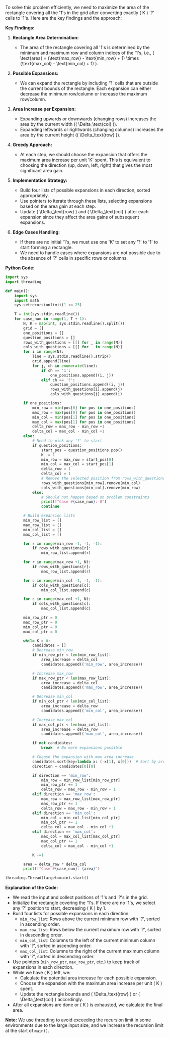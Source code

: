 To solve this problem efficiently, we need to maximize the area of the rectangle covering all the '1's in the grid after converting exactly \( K \) '?' cells to '1's. Here are the key findings and the approach:

**Key Findings:**

1. **Rectangle Area Determination:**
   - The area of the rectangle covering all '1's is determined by the minimum and maximum row and column indices of the '1's, i.e., \( \text{area} = (\text{max\_row} - \text{min\_row} + 1) \times (\text{max\_col} - \text{min\_col} + 1) \).

2. **Possible Expansions:**
   - We can expand the rectangle by including '?' cells that are outside the current bounds of the rectangle. Each expansion can either decrease the minimum row/column or increase the maximum row/column.

3. **Area Increase per Expansion:**
   - Expanding upwards or downwards (changing rows) increases the area by the current width (\( \Delta_\text{col} \)).
   - Expanding leftwards or rightwards (changing columns) increases the area by the current height (\( \Delta_\text{row} \)).

4. **Greedy Approach:**
   - At each step, we should choose the expansion that offers the maximum area increase per unit 'K' spent. This is equivalent to choosing the direction (up, down, left, right) that gives the most significant area gain.

5. **Implementation Strategy:**
   - Build four lists of possible expansions in each direction, sorted appropriately.
   - Use pointers to iterate through these lists, selecting expansions based on the area gain at each step.
   - Update \( \Delta_\text{row} \) and \( \Delta_\text{col} \) after each expansion since they affect the area gains of subsequent expansions.

6. **Edge Cases Handling:**
   - If there are no initial '1's, we must use one 'K' to set any '?' to '1' to start forming a rectangle.
   - We need to handle cases where expansions are not possible due to the absence of '?' cells in specific rows or columns.

**Python Code:**

```python
import sys
import threading

def main():
    import sys
    import math
    sys.setrecursionlimit(1 << 25)

    T = int(sys.stdin.readline())
    for case_num in range(1, T + 1):
        N, K = map(int, sys.stdin.readline().split())
        grid = []
        one_positions = []
        question_positions = []
        rows_with_questions = [[] for _ in range(N)]
        cols_with_questions = [[] for _ in range(N)]
        for i in range(N):
            line = sys.stdin.readline().strip()
            grid.append(line)
            for j, ch in enumerate(line):
                if ch == '1':
                    one_positions.append((i, j))
                elif ch == '?':
                    question_positions.append((i, j))
                    rows_with_questions[i].append(j)
                    cols_with_questions[j].append(i)

        if one_positions:
            min_row = min(pos[0] for pos in one_positions)
            max_row = max(pos[0] for pos in one_positions)
            min_col = min(pos[1] for pos in one_positions)
            max_col = max(pos[1] for pos in one_positions)
            delta_row = max_row - min_row +1
            delta_col = max_col - min_col +1
        else:
            # Need to pick any '?' to start
            if question_positions:
                start_pos = question_positions.pop()
                K -= 1
                min_row = max_row = start_pos[0]
                min_col = max_col = start_pos[1]
                delta_row = 1
                delta_col = 1
                # Remove the selected position from rows_with_questions and cols_with_questions
                rows_with_questions[min_row].remove(min_col)
                cols_with_questions[min_col].remove(min_row)
            else:
                # Should not happen based on problem constraints
                print(f"Case #{case_num}: 0")
                continue

        # Build expansion lists
        min_row_list = []
        max_row_list = []
        min_col_list = []
        max_col_list = []

        for r in range(min_row -1, -1, -1):
            if rows_with_questions[r]:
                min_row_list.append(r)

        for r in range(max_row +1, N):
            if rows_with_questions[r]:
                max_row_list.append(r)

        for c in range(min_col -1, -1, -1):
            if cols_with_questions[c]:
                min_col_list.append(c)

        for c in range(max_col +1, N):
            if cols_with_questions[c]:
                max_col_list.append(c)

        min_row_ptr = 0
        max_row_ptr = 0
        min_col_ptr = 0
        max_col_ptr = 0

        while K > 0:
            candidates = []
            # Decrease min_row
            if min_row_ptr < len(min_row_list):
                area_increase = delta_col
                candidates.append(('min_row', area_increase))

            # Increase max_row
            if max_row_ptr < len(max_row_list):
                area_increase = delta_col
                candidates.append(('max_row', area_increase))

            # Decrease min_col
            if min_col_ptr < len(min_col_list):
                area_increase = delta_row
                candidates.append(('min_col', area_increase))

            # Increase max_col
            if max_col_ptr < len(max_col_list):
                area_increase = delta_row
                candidates.append(('max_col', area_increase))

            if not candidates:
                break  # No more expansions possible

            # Choose the expansion with max area increase
            candidates.sort(key=lambda x: (-x[1], x[0]))  # Sort by area_increase descending
            direction = candidates[0][0]

            if direction == 'min_row':
                min_row = min_row_list[min_row_ptr]
                min_row_ptr += 1
                delta_row = max_row - min_row + 1
            elif direction == 'max_row':
                max_row = max_row_list[max_row_ptr]
                max_row_ptr += 1
                delta_row = max_row - min_row + 1
            elif direction == 'min_col':
                min_col = min_col_list[min_col_ptr]
                min_col_ptr += 1
                delta_col = max_col - min_col +1
            elif direction == 'max_col':
                max_col = max_col_list[max_col_ptr]
                max_col_ptr += 1
                delta_col = max_col - min_col +1

            K -=1

        area = delta_row * delta_col
        print(f"Case #{case_num}: {area}")

threading.Thread(target=main).start()
```

**Explanation of the Code:**

- We read the input and collect positions of '1's and '?'s in the grid.
- Initialize the rectangle covering the '1's. If there are no '1's, we select any '?' position to start, decreasing \( K \) by 1.
- Build four lists for possible expansions in each direction:
  - `min_row_list`: Rows above the current minimum row with '?', sorted in ascending order.
  - `max_row_list`: Rows below the current maximum row with '?', sorted in descending order.
  - `min_col_list`: Columns to the left of the current minimum column with '?', sorted in ascending order.
  - `max_col_list`: Columns to the right of the current maximum column with '?', sorted in descending order.
- Use pointers (`min_row_ptr`, `max_row_ptr`, etc.) to keep track of expansions in each direction.
- While we have \( K \) left, we:
  - Calculate the potential area increase for each possible expansion.
  - Choose the expansion with the maximum area increase per unit \( K \) spent.
  - Update the rectangle bounds and \( \Delta_\text{row} \) or \( \Delta_\text{col} \) accordingly.
- After all expansions are done or \( K \) is exhausted, we calculate the final area.

**Note:** We use threading to avoid exceeding the recursion limit in some environments due to the large input size, and we increase the recursion limit at the start of `main()`.